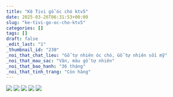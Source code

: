 ```yaml
---
title: "Kệ Tivi gỗ óc chó ktv5"
date: 2025-03-26T06:31:53+00:00
slug: "ke-tivi-go-oc-cho-ktv5"
categories: []
tags: []
draft: false
_edit_last: "1"
_thumbnail_id: "230"
_noi_that_chat_lieu: "Gỗ tự nhiên óc chó, Gỗ tự nhiên sồi mỹ"
_noi_that_mau_sac: "Vân, màu gỗ tự nhiên"
_noi_that_bao_hanh: "36 tháng"
_noi_that_tinh_trang: "Còn hàng"
---
```

[![](https://romax.vn/wp-content/uploads/2025/03/ke-ti-vi-ktv5-00-4-1280x960.webp)](https://romax.vn/wp-content/uploads/2025/03/ke-ti-vi-ktv5-00-4.webp) [![](https://romax.vn/wp-content/uploads/2025/03/ke-ti-vi-ktv5-00-5-1280x960.webp)](https://romax.vn/wp-content/uploads/2025/03/ke-ti-vi-ktv5-00-5.webp) [![](https://romax.vn/wp-content/uploads/2025/03/ke-ti-vi-ktv5-00-6-1280x960.webp)](https://romax.vn/wp-content/uploads/2025/03/ke-ti-vi-ktv5-00-6.webp) [![](https://romax.vn/wp-content/uploads/2025/03/ke-ti-vi-ktv5-00-7-1280x960.webp)](https://romax.vn/wp-content/uploads/2025/03/ke-ti-vi-ktv5-00-7.webp) [![](https://romax.vn/wp-content/uploads/2025/03/ke-ti-vi-ktv5-00-8-1280x978.webp)](https://romax.vn/wp-content/uploads/2025/03/ke-ti-vi-ktv5-00-8.webp)